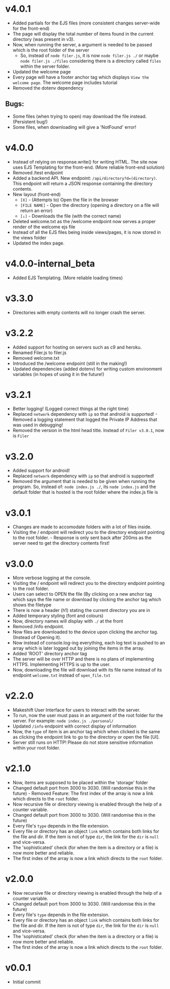 # v4.0.1
-	Added partials for the EJS files (more consistent changes server-wide for the front-end)
-	The page will display the total number of items found in the current directory (was present in v3).
-	Now, when running the server, a argument is needed to be passed which is the root folder of the server
	-	So, instead of `node filer.js`, it is now `node filer.js ./` or maybe `node filer.js ./files` considering there is a directory called `files` within the server  folder.
-	Updated the welcome page
-	Every page will have a footer anchor tag which displays `View the welcome page`. The welcome page includes tutorial
-   Removed the dotenv dependency

## Bugs:
-	Some files (when trying to open) may download the file instead. (Persistent bug!)
-	Some files, when downloading will give a 'NotFound' error!

# v4.0.0
-	Instead of relying on response.write() for writing HTML. The site now uses EJS Templating for the front-end. (More reliable front-end solution)
-	Removed /test endpoint
-	Added a backend API. New endpoint: `/api/directory?d=(directory)`. This endpoint will return a JSON response containing the directory contents.
-	New layout (front-end)
	-	`[X]` - (Attempts to) Open the file in the browser
	-	`[FILE NAME]` - Open the directory (opening a directory on a file will return an error)
	-	`[↓]` - Downloads the file (with the correct name)
-	Deleted welcome.txt as the /welcome endpoint now serves a proper render of the welcome ejs file
-	Instead of all the EJS files being inside views/pages, it is now stored in the views folder
-	Updated the index page.

# v4.0.0-internal_beta
-	Added EJS Templating. (More reliable loading times)

# v3.3.0
-	Directories with empty contents will no longer crash the server.

# v3.2.2
-   Added support for hosting on servers such as c9 and heroku.
-   Renamed Filer.js to filer.js
-   Removed welcome.txt
-   Introduced the /welcome endpoint (still in the making!)
-   Updated dependencies (added dotenv) for writing custom environment variables (in hopes of using it in the future!)

# v3.2.1
-	Better logging! (Logged correct things at the right time)
-   Replaced `network` dependency with `ip` so that android is supported!	-	Removed a logging statement that logged the Private IP Address that was used in debugging!
-	Removed the version in the html head title. Instead of `Filer v3.0.1`, now is `Filer`

# v3.2.0
-	Added support for android!
-   Replaced `network` dependency with `ip` so that android is supported!
-	Removed the argument that is needed to be given when running the program. So, instead of: `node index.js ./`, its `node index.js` and the default folder that is hosted is the root folder where the index.js file is

# v3.0.1
-   Changes are made to accomodate folders with a lot of files inside.
-	Visiting the / endpoint will redirect you to the directory endpoint pointing to the root folder.	    -   Response is only sent back after 200ms as the server need to get the directory contents first!

# v3.0.0
-   More verbose logging at the console.
-	Visiting the / endpoint will redirect you to the directory endpoint pointing to the root folder.
-	Users can select to OPEN the file (By clicking on a new anchor tag which says the file name or download by clicking the anchor tag which shows the filetype
-	There is now a header (h1) stating the current directory you are in
-	Added temporary styling (font and colours)
-	Now, directory names will display with `./` at the front
-	Removed /info endpoint.
-	Now files are downloaded to the device upon clicking the anchor tag. (Instead of Opening it).
-	Now instead of console.log-ing everything, each log text is pushed to an array which is later logged out by joining the items in the array.
-	Added 'ROOT' directory anchor tag
-	The server will be over HTTP and there is no plans of implementing HTTPS. Implementing HTTPS is up to the user.
-   Now, downloading the file will download with its file name instead of its endpoint `welcome.txt` instead of `open_file.txt`

# v2.2.0
-   Makeshift User Interface for users to interact with the server.
-	To run, now the user must pass in an argument of the root folder for the server. For example: `node index.js ./personal/`
-	Updated `/info` endpoint with correct display of information
-	Now, the `type` of item is an anchor tag which when clicked is the same as clicking the endpoint link to go to the directory or open the file [UI].
-   Server still runs on HTTP! Please do not store sensitive information within your root folder.

# v2.1.0
-	Now, items are supposed to be placed within the 'storage' folder
-   Changed default port from 3000 to 3030. (Will randomise this in the future)	-   Removed Feature: The first index of the array is now a link which directs to the `root` folder.
-   Now recursive file or directory viewing is enabled through the help of a counter variable.
-   Changed default port from 3000 to 3030. (Will randomise this in the future)
-   Every file's `type` depends in the file extension.
-   Every file or directory has an object `link` which contains both links for the file and dir. If the item is not of type `dir`, the link for the `dir` is `null` and vice-versa.
-   The 'sophisticated' check (for when the item is a directory or a file) is now more better and reliable.
-   The first index of the array is now a link which directs to the `root` folder.

# v2.0.0
-   Now recursive file or directory viewing is enabled through the help of a counter variable.
-   Changed default port from 3000 to 3030. (Will randomise this in the future)
-   Every file's `type` depends in the file extension.
-   Every file or directory has an object `link` which contains both links for the file and dir. If the item is not of type `dir`, the link for the `dir` is `null` and vice-versa.
-   The 'sophisticated' check (for when the item is a directory or a file) is now more better and reliable.
-   The first index of the array is now a link which directs to the `root` folder.

# v0.0.1
-   Initial commit